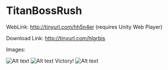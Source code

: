 # TitanBossRush
WebLink: http://tinyurl.com/hh5n4er (requires Unity Web Player)

Download Link: http://tinyurl.com/hlgrbjs

Images: 

![Alt text](https://s3-us-west-2.amazonaws.com/resumeimages/tbr3.jpg )
![Alt text](https://s3-us-west-2.amazonaws.com/resumeimages/TRB1.jpg )
Victory!
![Alt text](https://s3-us-west-2.amazonaws.com/resumeimages/TBR4.jpg "Victory!" )
